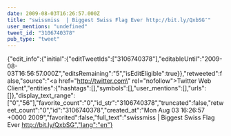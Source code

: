 ```yaml
---
date: 2009-08-03T16:26:57.000Z
title: "swissmiss  | Biggest Swiss Flag Ever http://bit.ly/QxbSG″"
user_mentions: "undefined"
tweet_id: "3106740378"
pub_type: "tweet"
---
```

{"edit_info":{"initial":{"editTweetIds":["3106740378"],"editableUntil":"2009-08-03T16:56:57.000Z","editsRemaining":"5","isEditEligible":true}},"retweeted":false,"source":"<a href=\"http://twitter.com\" rel=\"nofollow\">Twitter Web Client</a>","entities":{"hashtags":[],"symbols":[],"user_mentions":[],"urls":[]},"display_text_range":["0","56"],"favorite_count":"0","id_str":"3106740378","truncated":false,"retweet_count":"0","id":"3106740378","created_at":"Mon Aug 03 16:26:57 +0000 2009","favorited":false,"full_text":"swissmiss  | Biggest Swiss Flag Ever http://bit.ly/QxbSG","lang":"en"}
